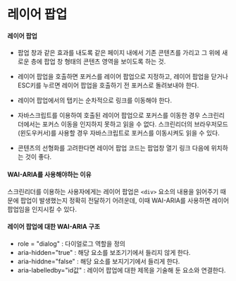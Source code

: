 # 레이어 팝업

#### 레이어 팝업

+ 팝업 창과 같은 효과를 내도록 같은 페이지 내에서 기존 콘텐츠를 가리고 그 위에 새로운 층에 팝업 창 형태의 콘텐츠 영역을 보이도록 하는 것. 


+ 레이어 팝업을 호출하면 포커스를 레이어 팝업으로 지정하고, 레이어 팝업을 닫거나 ESC키를 누르면 레이어 팝업을 호출하기 전 포커스로 돌려보내야 한다.
+ 레이어 팝업에서의 탭키는 순차적으로 링크를 이동해야 한다. 
+ 자바스크립트를 이용하여 호출된 레이어 팝업으로 포커스를 이동한 경우 스크린리더에서는 포커스 이동을 인지하지 못하고 읽을 수 없다. 스크린리더의 브라우저모드(윈도우커서)를 사용할 경우 자바스크립트로 포커스를 이동시켜도 읽을 수 있다. 
+ 콘텐츠의 선형화를 고려한다면 레이어 팝업 코드는 팝업창 열기 링크 다음에 위치하는 것이 좋다.

#### WAI-ARIA를 사용해야하는 이유

스크린리더를 이용하는 사용자에게는 레이어 팝업은 `<div>` 요소의 내용을 읽어주기 때문에 팝업이 발생했는지 정확히 전달하기 어려운데, 이때 WAI-ARIA를 사용하면 레이어 팝업임을 인지시킬 수 있다. 

#### 레이어 팝업에 대한 WAI-ARIA 구조

+ role = "dialog" : 다이얼로그 역할을 정의
+ aria-hidden="true" : 해당 요소를 보조기기에서 들리지 않게 한다.
+ aria-hiddne="false" : 해당 요소를 보지기기에서 들리게 한다. 
+ aria-labelledby="id값" : 레이어 팝업에 대한 제목을 기술해 둔 요소와 연결한다.











